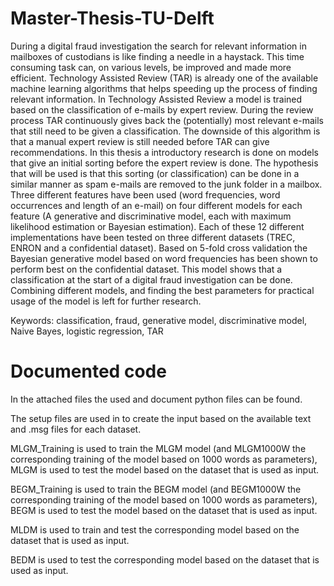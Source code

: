 # Master-Thesis-TU-Delft

During a digital fraud investigation the search for relevant information in mailboxes of custodians is like finding a needle in a haystack. This time consuming task can, on various levels, be improved and made more efficient. Technology Assisted Review (TAR) is already one of the available machine learning algorithms that helps speeding up the process of finding relevant information. In Technology Assisted Review a model is trained based on the classification of e-mails by expert review. During the review process TAR continuously gives back the (potentially) most relevant e-mails that still need to be given a classification. The downside of this algorithm is that a manual expert review is still needed before TAR can give recommendations. In this thesis a introductory research is done on models that give an initial sorting before the expert review is done. The hypothesis that will be used is that this sorting (or classification) can be done in a similar manner as spam e-mails are removed to the junk folder in a mailbox. Three different features have been used (word frequencies, word occurrences and length of an e-mail) on four different models for each feature (A generative and discriminative model, each with maximum likelihood estimation or Bayesian estimation). Each of these 12 different implementations have been tested on three different datasets (TREC, ENRON and a confidential dataset).  Based on 5-fold cross validation the Bayesian generative model based on word frequencies has been shown to perform best on the confidential dataset. This model shows that a classification at the start of a digital fraud investigation can be done. Combining different models, and finding the best parameters for practical usage of the model is left for further research.

Keywords: classification, fraud, generative model, discriminative model, Naive Bayes, logistic regression, TAR


# Documented code
In the attached files the used and document python files can be found.

The setup files are used in to create the input based on the available text and .msg files for each dataset.

MLGM_Training is used to train the MLGM model (and MLGM1000W the corresponding training of the model based on 1000 words as parameters), MLGM is used to test the model based on the dataset that is used as input.

BEGM_Training is used to train the BEGM model (and BEGM1000W the corresponding training of the model based on 1000 words as parameters), BEGM is used to test the model based on the dataset that is used as input.

MLDM is used to train and test the corresponding model based on the dataset that is used as input.

BEDM is used to test the corresponding model based on the dataset that is used as input.
